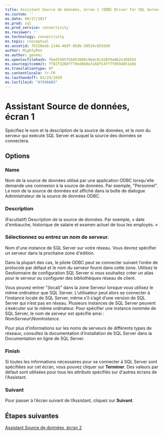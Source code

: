 ```yaml
---
title: Assistant Source de données, écran 1 (ODBC Driver for SQL Server) | Microsoft Docs
ms.custom: ''
ms.date: 09/27/2017
ms.prod: sql
ms.prod_service: connectivity
ms.reviewer: ''
ms.technology: connectivity
ms.topic: conceptual
ms.assetid: 76326eeb-1144-4b9f-85db-50524c655d30
author: MightyPen
ms.author: genemi
ms.openlocfilehash: f6edf465f5b853008c9bdc8c420f6e862e360593
ms.sourcegitcommit: ff82f3260ff79ed860a7a58f54ff7f0594851e6b
ms.translationtype: HT
ms.contentlocale: fr-FR
ms.lasthandoff: 03/29/2020
ms.locfileid: "67936603"
---
```

# <a name="data-source-wizard-screen-1"></a>Assistant Source de données, écran 1

Spécifiez le nom et la description de la source de données, et le nom du serveur qui exécute SQL Server et auquel la source des données se connectera. 
    
## <a name="options"></a>Options

### <a name="name"></a>Name

Nom de la source de données utilisé par une application ODBC lorsqu'elle demande une connexion à la source de données. Par exemple, "Personnel". Le nom de la source de données est affiché dans la boîte de dialogue Administrateur de la source de données ODBC.

### <a name="description"></a>Description

(Facultatif) Description de la source de données. Par exemple, « date d'embauche, historique de salaire et examen actuel de tous les employés. »

### <a name="select-or-enter-a-server-name"></a>Sélectionnez ou entrez un nom de serveur.

Nom d'une instance de SQL Server sur votre réseau. Vous devrez spécifier un serveur dans la prochaine zone d'édition.

Dans la plupart des cas, le pilote ODBC peut se connecter suivant l’ordre de protocole par défaut et le nom du serveur fourni dans cette zone. Utilisez le Gestionnaire de configuration SQL Server si vous souhaitez créer un alias pour le serveur ou configurer des bibliothèques réseau de client.

Vous pouvez entrer "(local)" dans la zone Serveur lorsque vous utilisez le même ordinateur que SQL Server. L’utilisateur peut alors se connecter à l’instance locale de SQL Server, même s’il s’agit d’une version de SQL Server qui n’est pas en réseau. Plusieurs instances de SQL Server peuvent s’exécuter sur le même ordinateur. Pour spécifier une instance nommée de SQL Server, le nom de serveur est spécifié ainsi : _NomServeur_\\_NomInstance_.

Pour plus d’informations sur les noms de serveurs de différents types de réseaux, consultez la documentation d’installation de SQL Server dans la Documentation en ligne de SQL Server.

### <a name="finish"></a>Finish

Si toutes les informations nécessaires pour se connecter à SQL Server sont spécifiées sur cet écran, vous pouvez cliquer sur **Terminer**. Des valeurs par défaut sont utilisées pour tous les attributs spécifiés sur d'autres écrans de l'Assistant.

### <a name="next"></a>Suivant

Pour passer à l’écran suivant de l’Assistant, cliquez sur **Suivant**.

## <a name="next-steps"></a>Étapes suivantes

[Assistant Source de données, écran 2](../../../connect/odbc/windows/dsn-wizard-2.md)
